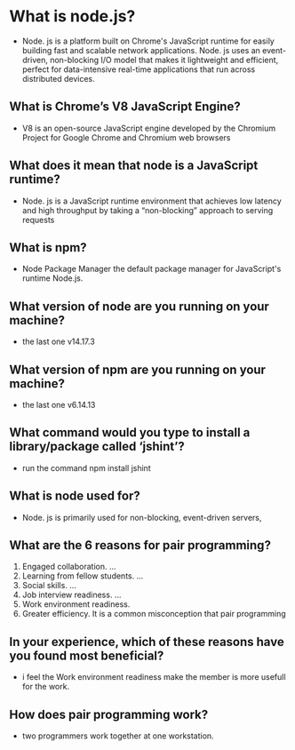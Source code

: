 # What is node.js?

- Node. js is a platform built on Chrome's JavaScript runtime for easily building fast and scalable network applications. Node. js uses an event-driven, non-blocking I/O model that makes it lightweight and efficient, perfect for data-intensive real-time applications that run across distributed devices.

## What is Chrome’s V8 JavaScript Engine?

- V8 is an open-source JavaScript engine developed by the Chromium Project for Google Chrome and Chromium web browsers

## What does it mean that node is a JavaScript runtime?

- Node. js is a JavaScript runtime environment that achieves low latency and high throughput by taking a “non-blocking” approach to serving requests

## What is npm?

- Node Package Manager the default package manager for JavaScript's runtime Node.js.

## What version of node are you running on your machine?

- the last one v14.17.3

## What version of npm are you running on your machine?

- the last one v6.14.13

## What command would you type to install a library/package called ‘jshint’?

- run the command npm install jshint

## What is node used for?

- Node. js is primarily used for non-blocking, event-driven servers,

## What are the 6 reasons for pair programming?

1. Engaged collaboration. ...
2. Learning from fellow students. ...
3. Social skills. ...
4. Job interview readiness. ...
5. Work environment readiness.
6. Greater efficiency. It is a common misconception that pair programming

## In your experience, which of these reasons have you found most beneficial?

- i feel the Work environment readiness make the member is more usefull for the work.

## How does pair programming work?

- two programmers work together at one workstation.
